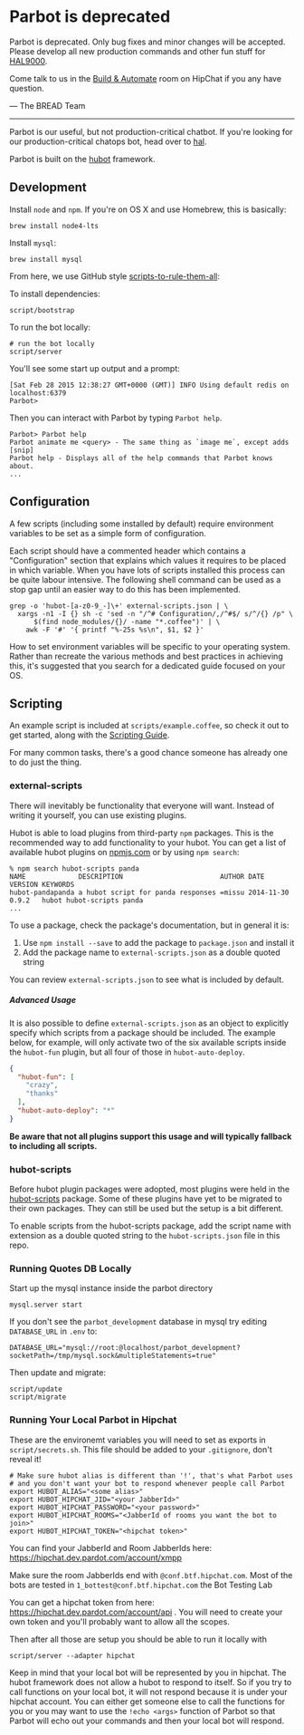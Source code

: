 # Parbot is deprecated

Parbot is deprecated. Only bug fixes and minor changes will be accepted. Please
develop all new production commands and other fun stuff for [HAL9000][].

Come talk to us in the [Build & Automate][HipChat] room on HipChat if you
any have question.

— The BREAD Team

[HipChat]: https://hipchat.dev.pardot.com/rooms/show/42
[HAL9000]: https://git.dev.pardot.com/Pardot/bread/tree/master/src/hal9000#readme

* * *

Parbot is our useful, but not production-critical chatbot. If you're looking for
our production-critical chatops bot, head over to
[hal](https://git.dev.pardot.com/Pardot/hal).

Parbot is built on the [hubot](http://hubot.github.com) framework.

## Development

Install `node` and `npm`. If you're on OS X and use Homebrew, this is basically:

```
brew install node4-lts
```

Install `mysql`:

```
brew install mysql
```

From here, we use GitHub style
[scripts-to-rule-them-all](https://github.com/github/scripts-to-rule-them-all):

To install dependencies:

```
script/bootstrap
```

To run the bot locally:

```
# run the bot locally
script/server
```

You'll see some start up output and a prompt:

```
[Sat Feb 28 2015 12:38:27 GMT+0000 (GMT)] INFO Using default redis on localhost:6379
Parbot>
```

Then you can interact with Parbot by typing `Parbot help`.

```
Parbot> Parbot help
Parbot animate me <query> - The same thing as `image me`, except adds [snip]
Parbot help - Displays all of the help commands that Parbot knows about.
...
```

## Configuration

A few scripts (including some installed by default) require environment
variables to be set as a simple form of configuration.

Each script should have a commented header which contains a "Configuration"
section that explains which values it requires to be placed in which variable.
When you have lots of scripts installed this process can be quite labour
intensive. The following shell command can be used as a stop gap until an
easier way to do this has been implemented.

    grep -o 'hubot-[a-z0-9_-]\+' external-scripts.json | \
      xargs -n1 -I {} sh -c 'sed -n "/^# Configuration/,/^#$/ s/^/{} /p" \
          $(find node_modules/{}/ -name "*.coffee")' | \
        awk -F '#' '{ printf "%-25s %s\n", $1, $2 }'

How to set environment variables will be specific to your operating system.
Rather than recreate the various methods and best practices in achieving this,
it's suggested that you search for a dedicated guide focused on your OS.

## Scripting

An example script is included at `scripts/example.coffee`, so check it out to
get started, along with the [Scripting Guide](scripting-docs).

For many common tasks, there's a good chance someone has already one to do just
the thing.

[scripting-docs]: https://github.com/github/hubot/blob/master/docs/scripting.md

### external-scripts

There will inevitably be functionality that everyone will want. Instead of
writing it yourself, you can use existing plugins.

Hubot is able to load plugins from third-party `npm` packages. This is the
recommended way to add functionality to your hubot. You can get a list of
available hubot plugins on [npmjs.com](npmjs) or by using `npm search`:

    % npm search hubot-scripts panda
    NAME             DESCRIPTION                        AUTHOR DATE       VERSION KEYWORDS
    hubot-pandapanda a hubot script for panda responses =missu 2014-11-30 0.9.2   hubot hubot-scripts panda
    ...


To use a package, check the package's documentation, but in general it is:

1. Use `npm install --save` to add the package to `package.json` and install it
2. Add the package name to `external-scripts.json` as a double quoted string

You can review `external-scripts.json` to see what is included by default.

##### Advanced Usage

It is also possible to define `external-scripts.json` as an object to
explicitly specify which scripts from a package should be included. The example
below, for example, will only activate two of the six available scripts inside
the `hubot-fun` plugin, but all four of those in `hubot-auto-deploy`.

```json
{
  "hubot-fun": [
    "crazy",
    "thanks"
  ],
  "hubot-auto-deploy": "*"
}
```

**Be aware that not all plugins support this usage and will typically fallback
to including all scripts.**

[npmjs]: https://www.npmjs.com

### hubot-scripts

Before hubot plugin packages were adopted, most plugins were held in the
[hubot-scripts][hubot-scripts] package. Some of these plugins have yet to be
migrated to their own packages. They can still be used but the setup is a bit
different.

To enable scripts from the hubot-scripts package, add the script name with
extension as a double quoted string to the `hubot-scripts.json` file in this
repo.

[hubot-scripts]: https://github.com/github/hubot-scripts

### Running Quotes DB Locally

Start up the mysql instance inside the parbot directory

```
mysql.server start
```

If you don't see the `parbot_development` database in mysql try editing `DATABASE_URL` in `.env` to:

```
DATABASE_URL="mysql://root:@localhost/parbot_development?socketPath=/tmp/mysql.sock&multipleStatements=true"
```

Then update and migrate:

```
script/update
script/migrate
```

### Running Your Local Parbot in Hipchat

These are the environemt variables you will need to set as exports in `script/secrets.sh`.
This file should be added to your `.gitignore`, don't reveal it!

```
# Make sure hubot alias is different than '!', that's what Parbot uses
# and you don't want your bot to respond whenever people call Parbot
export HUBOT_ALIAS="<some alias>"
export HUBOT_HIPCHAT_JID="<your JabberId>"
export HUBOT_HIPCHAT_PASSWORD="<your password>"
export HUBOT_HIPCHAT_ROOMS="<JabberId of rooms you want the bot to join>"
export HUBOT_HIPCHAT_TOKEN="<hipchat token>"
```

You can find your JabberId and Room JabberIds here: https://hipchat.dev.pardot.com/account/xmpp

Make sure the room JabberIds end with `@conf.btf.hipchat.com`.
Most of the bots are tested in `1_bottest@conf.btf.hipchat.com` the Bot Testing Lab

You can get a hipchat token from here: https://hipchat.dev.pardot.com/account/api .
You will need to create your own token and you'll probably want to allow all the scopes.

Then after all those are setup you should be able to run it locally with

```
script/server --adapter hipchat
```

Keep in mind that your local bot will be represented by you in hipchat. The hubot framework does not allow a hubot to respond to itself. So if you try to call functions on your local bot, it will not respond because it is under your hipchat account. You can either get someone else to call the functions for you or you may want to use the `!echo <args>` function of Parbot so that Parbot will echo out your commands and then your local bot will respond.
